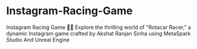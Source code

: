 # Instagram-Racing-Game
Instagram Racing Game  🚗🏁   Explore the thrilling world of "Rotacar Racer," a dynamic Instagram game crafted by Akshat Ranjan Sinha using MetaSpark Studio And Unreal Engine   
